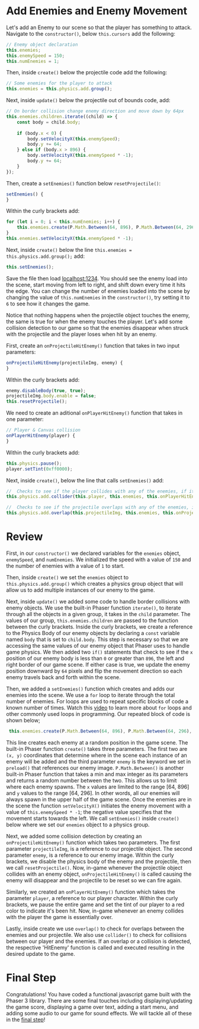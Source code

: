 # Add Enemies and Enemy Movement

Let's add an Enemy to our scene so that the player has something to attack. Navigate to the `constructor()`, below `this.cursors` add the following:

```js
// Enemy object declaration
this.enemies;
this.enemySpeed = 150;
this.numEnemies = 1;
```

Then, inside `create()` below the projectile code add the following:

```js
// Some enemies for the player to attack
this.enemies = this.physics.add.group();
```

Next, inside `update()` below the projectile out of bounds code, add:

```js
// On border collision change enemy direction and move down by 64px
this.enemies.children.iterate((child) => {
    const body = child.body;
            
    if (body.x < 0) {
        body.setVelocityX(this.enemySpeed);
        body.y += 64;
    } else if (body.x > 896) {
        body.setVelocityX(this.enemySpeed * -1);
        body.y += 64;
    }
});
```

Then, create a `setEnemies()` function below `resetProjectile()`:

```js
setEnemies() {
}
```

Within the curly brackets add:

```js
for (let i = 0; i < this.numEnemies; i++) {
    this.enemies.create(P.Math.Between(64, 896), P.Math.Between(64, 296), 'enemy');
}
this.enemies.setVelocityX(this.enemySpeed * -1);
```

Next, inside `create()` below the line `this.enemies = this.physics.add.group();` add:

```js
this.setEnemies();
```

Save the file then load [localhost:1234](http://localhost:1234). You should see the enemy load into the scene, start moving from left to right, and shift down every time it hits the edge. You can change the number of enemies loaded into the scene by changing the value of `this.numEnemies` in the `constructor()`, try setting it to `6` to see how it changes the game.

Notice that nothing happens when the projectile object touches the enemy, the same is true for when the enemy touches the player. Let's add some collision detection to our game so that the enemies disappear when struck with the projectile and the player loses when hit by an enemy.

First, create an `onProjectileHitEnemy()` function that takes in two input parameters:

```js
onProjectileHitEnemy(projectileImg, enemy) {
}
```

Within the curly brackets add:

```js
enemy.disableBody(true, true);
projectileImg.body.enable = false;
this.resetProjectile();
```

We need to create an aditional `onPlayerHitEnemy()` function that takes in one parameter:

```js
// Player & Canvas collision
onPlayerHitEnemy(player) {
}
```

Within the curly brackets add:

```js
this.physics.pause();
player.setTint(0xff0000);
```

Next, inside `create()`, below the line that calls `setEnemies()` add:

```js
//  Checks to see if the player collides with any of the enemies, if it does call the onPlayerHitEnemy function
this.physics.add.collider(this.player, this.enemies, this.onPlayerHitEnemy, null, this);

//  Checks to see if the projectile overlaps with any of the enemies, if so call the onProjectileHitEnemy function
this.physics.add.overlap(this.projectileImg, this.enemies, this.onProjectileHitEnemy, null, this); 
```

# Review

First, in our `constructor()` we declared variables for the `enemies` object, `enemySpeed`, and `numEnemies`. We initialized the speed with a value of `150` and the number of enemies with a value of `1` to start.

Then, inside `create()` we set the `enemies` object to `this.physics.add.group()` which creates a physics group object that will allow us to add multiple instances of our enemy to the game. 

Next, inside `update()` we added some code to handle border collisions with enemy objects. We use the built-in Phaser function `iterate()`, to iterate through all the objects in a given group, it takes in the `child` parameter. The values of our group, `this.enemies.children` are passed to the function between the curly brackets. Inside the curly brackets, we create a reference to the Physics Body of our enemy objects by declaring a `const` variable named `body` that is set to `child.body`. This step is necessary so that we are accessing the same values of our enemy object that Phaser uses to handle game physics. We then added two `if()` statements that check to see if the `x` position of our enemy body is less than `0` or greater than `896`, the left and right border of our game scene. If either case is true, we update the enemy position downward by `64` pixels and flip the movement direction so each enemy travels back and forth within the scene.

Then, we added a `setEnemies()` function which creates and adds our enemies into the scene. We use a `for` loop to iterate through the total number of enemies. For loops are used to repeat specific blocks of code a known number of times. Watch this [video](https://www.youtube.com/watch?v=s9wW2PpJsmQ) to learn more about `for` loops and other commonly used loops in programming. Our repeated block of code is shown below;

```js
 this.enemies.create(P.Math.Between(64, 896), P.Math.Between(64, 296), 'enemy');
 ```

  This line creates each enemy at a random position in the game scene. The built-in Phaser function `create()` takes three parameters. The first two are `(x, y)` coordinates that determine where in the scene each instance of an enemy will be added and the third parameter `enemy` is the keyword we set in `preload()` that references our enemy image. `P.Math.Between()` is another built-in Phaser function that takes a min and max integer as its parameters and returns a random number between the two. This allows us to limit where each enemy spawns. The `x` values are limited to the range [64, 896] and `y` values to the range [64, 296]. In other words, all our enemies will always spawn in the upper half of the game scene. Once the enemies are in the scene the function `setVelocityX()` initiates the enemy movement with a value of `this.enemySpeed * -1`; the negative value specifies that the movement starts towards the left. We call `setEnemies()` inside `create()` below where we set our `enemies` object to a physics group.

  Next, we added some collision detection by creating an `onProjectileHitEnemy()` function which takes two parameters. The first parameter `projectileImg`, is a reference to our projectile object. The second parameter `enemy`, is a reference to our enemy image. Within the curly brackets, we disable the physics body of the enemy and the projectile, then we call `resetProjectile()`. Now, in-game whenever the projectile object collides with an enemy object, `onProjectileHitEnemy()` is called causing the enemy will disappear and the projectile to be reset so we can fire again.

  Similarly, we created an `onPlayerHitEnemy()` function which takes the parameter `player`, a reference to our player character. Within the curly brackets, we pause the entire game and set the tint of our player to a red color to indicate it's been hit. Now, in-game whenever an enemy collides with the player the game is essentially over.

  Lastly, inside create we use `overlap()` to check for overlaps between the enemies and our projectile. We also use `collider()` to check for collisions between our player and the enemies. If an overlap or a collision is detected, the respective 'HitEnemy' function is called and executed resulting in the desired update to the game.

  # Final Step

  Congratulations! You have coded a functional javascript game built with the Phaser 3 library. There are some final touches including displaying/updating the game score, displaying a game over text, adding a start menu, and adding some audio to our game for sound effects. We will tackle all of these in the [final step](step11.md)!




